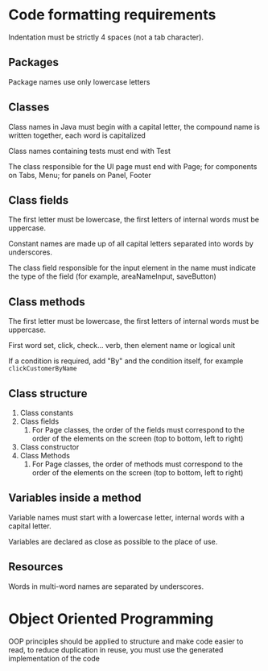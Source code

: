 # Code formatting requirements
Indentation must be strictly 4 spaces (not a tab character).

## Packages
Package names use only lowercase letters

## Classes
Class names in Java must begin with a capital letter, the compound name is written together, each word is capitalized

Class names containing tests must end with Test

The class responsible for the UI page must end with Page;
for components on Tabs, Menu;
for panels on Panel, Footer

## Class fields
The first letter must be lowercase, the first letters of internal words must be uppercase.

Constant names are made up of all capital letters separated into words by underscores.

The class field responsible for the input element in the name must indicate the type of the field (for example, areaNameInput, saveButton)

## Class methods
The first letter must be lowercase, the first letters of internal words must be uppercase.

First word set, click, check... verb, then element name or logical unit

If a condition is required, add "By" and the condition itself, for example `clickCustomerByName`

## Class structure
1. Class constants
2. Class fields
   1. For Page classes, the order of the fields must correspond to the order of the elements on the screen (top to bottom, left to right)
3. Class constructor
4. Class Methods
   1. For Page classes, the order of methods must correspond to the order of the elements on the screen (top to bottom, left to right)

## Variables inside a method
Variable names must start with a lowercase letter, internal words with a capital letter.

Variables are declared as close as possible to the place of use.

## Resources
Words in multi-word names are separated by underscores.

# Object Oriented Programming
OOP principles should be applied to structure and make code easier to read,
to reduce duplication in reuse, you must use the generated implementation of the code